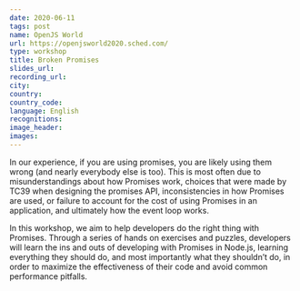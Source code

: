 ```yaml
---
date: 2020-06-11
tags: post
name: OpenJS World
url: https://openjsworld2020.sched.com/
type: workshop
title: Broken Promises
slides_url:
recording_url: 
city: 
country: 
country_code: 
language: English
recognitions:
image_header:
images:
---
```


In our experience, if you are using promises, you are likely using them wrong (and nearly everybody else is too). This is most often due to misunderstandings about how Promises work, choices that were made by TC39 when designing the promises API, inconsistencies in how Promises are used, or failure to account for the cost of using Promises in an application, and ultimately how the event loop works.

In this workshop, we aim to help developers do the right thing with Promises. Through a series of hands on exercises and puzzles, developers will learn the ins and outs of developing with Promises in Node.js, learning everything they should do, and most importantly what they shouldn’t do, in order to maximize the effectiveness of their code and avoid common performance pitfalls.
